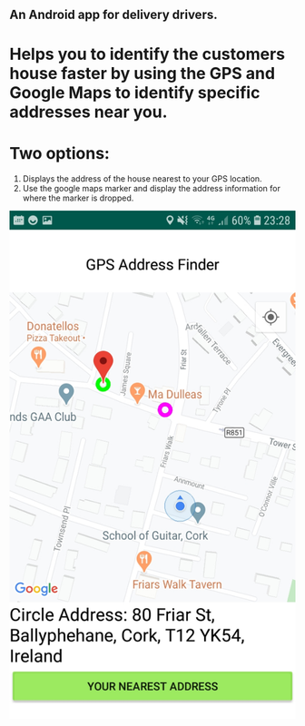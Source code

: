 
## An Android app for delivery drivers. 
# Helps you to identify the customers house faster by using the GPS and Google Maps to identify specific addresses near you.  

# Two options:  
1. Displays the address of the house nearest to your GPS location. 
2. Use the google maps marker and display the address information for where the marker is dropped.


![app in use to identify house addresses](/images/Screenshot_20200213-232837_GPSAddressFinder.jpg)

